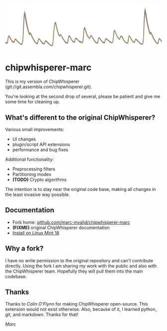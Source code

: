 
![Hero image](doc/marc/readme/hero.png)

chipwhisperer-marc
==================

This is my version of ChipWhisperer (git://git.assembla.com/chipwhisperer.git).


You're looking at the second drop of several, please be patient
and give me some time for cleaning up.


What's different to the original ChipWhisperer?
-----------------------------------------------

Various small improvements:

  - UI changes
  - plugin/script API extensions
  - performance and bug fixes

Additional functionality:

  - Preprocessing filters
  - Partitioning modes
  - **(TODO)** Crypto algorithms

The intention is to stay near the original code base, making all
changes in the least invasive way possible.


Documentation
-------------

  - Fork home: [github.com/marc-invalid/chipwhisperer-marc](https://github.com/marc-invalid/chipwhisperer-marc)
  - **(FIXME)** original ChipWhisperer documentation
  - [Install on Linux Mint 18](doc/marc/install_mint18/install_mint18.md)


Why a fork?
-----------

I have no write permission to the original repository and can't
contribute directly.  Using the fork I am sharing my work with
the public and also with the ChipWhisperer team.  Hopefully they
will pull them into the main codebase.


Thanks
------

Thanks to *Colin O'Flynn* for making ChipWhisperer open-source.
This extension would not exist otherwise.  Also, because of it, I
learned python, git, and markdown.  Thanks for that!

_Marc_

